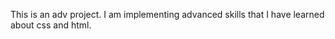This is an adv project. I am implementing advanced skills that I have learned about css and html.  
